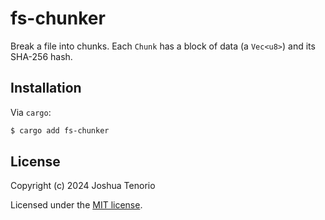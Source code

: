 # fs-chunker
Break a file into chunks.
Each `Chunk` has a block of data (a `Vec<u8>`) and its SHA-256 hash.

## Installation
Via `cargo`:
```bash
$ cargo add fs-chunker
```

## License
Copyright (c) 2024 Joshua Tenorio

Licensed under the [MIT license](https://github.com/joshtenorio/fs-chunker/blob/main/LICENSE).